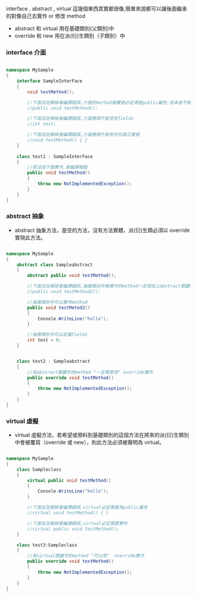 interface , abstract , virtual 這幾個東西其實都很像,簡單來說都可以讓後面繼承的對像自己去實作 or 修改 method

+ abstract 和 virtual 用在基礎類別(父類別)中
+ override 和 new 用在派(衍)生類別（子類別）中

### interface 介面

```C#

namespace MySample
{
    interface SampleInterFace
    {
        void testMethod();

        //下面反註解掉會編譯錯誤,介面的method被實做必定得是public屬性,但本身不能宣告屬性
        //public void testMethod();

        //下面反註解掉會編譯錯誤,介面裡頭不能宣告fields
        //int test;

        //下面反註解掉會編譯錯誤,介面裡頭不能有任何真正實做
        //void testMethod() { }
    }
    
    class test1 : SampleInterFace
    {
        //若沒這下面實作,會編譯報錯
        public void testMethod()
        {
            throw new NotImplementedException();
        }
    }
}

```

### abstract 抽象

+ abstract 抽象方法，是空的方法，沒有方法實體，派(衍)生類必須以 override 實現此方法。

```C#

namespace MySample
{
    abstract class Sampleabstract
    {
        abstract public void testMethod();

        //下面反註解掉會編譯錯誤,抽像類別中無實作的method一定得加上abstract關鍵字
        //public void testMethod2();

        //抽像類別中可以實作method
        public void testMetod2()
        {
            Console.WriteLine("hello");
        }

        //抽像類別中可以定義fields
        int test = 0;
    }


    class test2 : Sampleabstract
    {
        //有abstract關鍵字的methed "一定需要用" override實作
        public override void testMethod()
        {
            throw new NotImplementedException();
        }
    }
}

```

### virtual 虛擬

+ virtual 虛擬方法，若希望或預料到基礎類別的這個方法在將來的派(衍)生類別中會被覆寫（override 或 new），則此方法必須被聲明為 virtual。

```C#

namespace MySample
{
    class Sampleclass
    {
        virtual public void testMethod()
        {
            Console.WriteLine("hello");
        }

        //下面反註解掉會編譯錯誤,virtual必定需要為public屬性
        //virtual void testMethod() { }

        //下面反註解掉會編譯錯誤,virtual必定需要實作
        //virtual public void testMethod();
    }

    class test3:Sampleclass
    {
        //有virtual關鍵字的methed "可以用"  override實作
        public override void testMethod()
        {
            throw new NotImplementedException();
        }
    }
}

```
